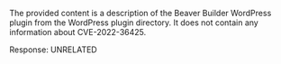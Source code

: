 The provided content is a description of the Beaver Builder WordPress plugin from the WordPress plugin directory. It does not contain any information about CVE-2022-36425.

Response: UNRELATED